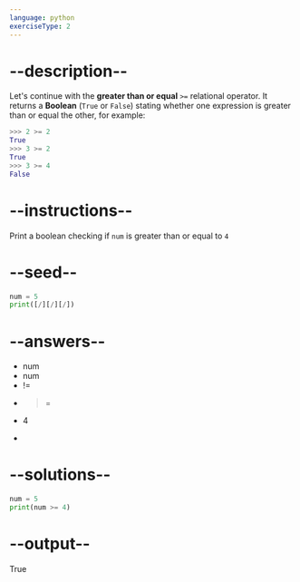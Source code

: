 ```yaml
---
language: python
exerciseType: 2
---
```


# --description--

Let's continue with the **greater than or equal** `>=` relational operator.
It returns a **Boolean** (`True` or `False`) stating whether one expression is greater than or equal the other, for example:
```python
>>> 2 >= 2
True
>>> 3 >= 2
True
>>> 3 >= 4
False
```

# --instructions--

Print a boolean checking if `num` is greater than or equal to `4`

# --seed--

```python
num = 5
print([/][/][/])
```

# --answers--

- num 
- num 
- != 
- >= 
- 4
- > 

# --solutions--

```python
num = 5
print(num >= 4)
```

# --output--

True
